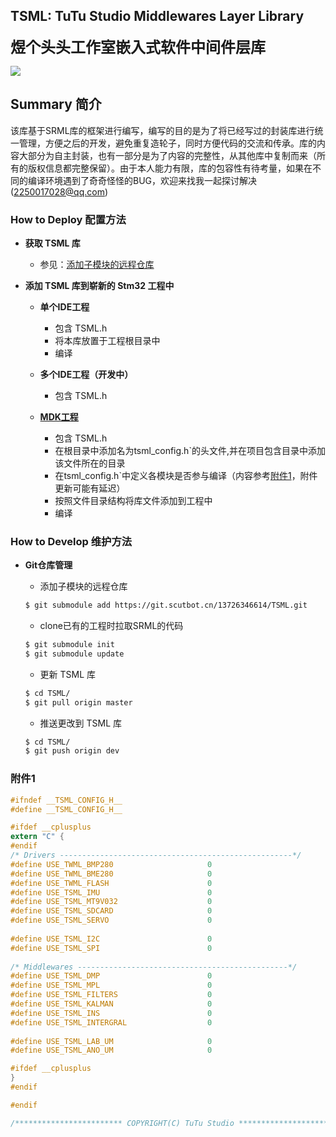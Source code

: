 ## TSML: TuTu Studio Middlewares Layer Library

<Font><font size="5">**煜个头头工作室嵌入式软件中间件层库**</Font>

![](https://img.shields.io/badge/当前版本-V1.0-blue.svg)

## Summary 简介

该库基于SRML库的框架进行编写，编写的目的是为了将已经写过的封装库进行统一管理，方便之后的开发，避免重复造轮子，同时方便代码的交流和传承。库的内容大部分为自主封装，也有一部分是为了内容的完整性，从其他库中复制而来（所有的版权信息都完整保留）。由于本人能力有限，库的包容性有待考量，如果在不同的编译环境遇到了奇奇怪怪的BUG，欢迎来找我一起探讨解决(2250017028@qq.com)



### How to Deploy 配置方法

- __获取 TSML 库__
  
  - 参见：[添加子模块的远程仓库](#添加子模块的远程仓库)
- __添加 TSML 库到崭新的 Stm32 工程中__
  - __单个IDE工程__
    - 包含 TSML.h
    - 将本库放置于工程根目录中
    - 编译
  - __多个IDE工程（开发中）__
    
    - 包含 TSML.h
  - [__MDK工程__](https://git.scutbot.cn/Embedded/20_Project_Template.git)
    - 包含 TSML.h
    - 在根目录中添加名为tsml_config.h`的头文件,并在项目包含目录中添加该文件所在的目录
    - 在tsml_config.h`中定义各模块是否参与编译（内容参考[附件1](#附件1)，附件更新可能有延迟）
    - 按照文件目录结构将库文件添加到工程中
    - 编译
    
    

### How to Develop 维护方法

- __Git仓库管理__

  - 添加子模块的远程仓库

  ```bash
  $ git submodule add https://git.scutbot.cn/13726346614/TSML.git
  ```

  - clone已有的工程时拉取SRML的代码

  ```bash
  $ git submodule init
  $ git submodule update
  ```

  - 更新 TSML 库

  ```bash
  $ cd TSML/
  $ git pull origin master
  ```

  - 推送更改到 TSML 库

  ```bash
  $ cd TSML/
  $ git push origin dev
  ```



### 附件1

```c
#ifndef __TSML_CONFIG_H__
#define __TSML_CONFIG_H__

#ifdef __cplusplus
extern "C" {
#endif
/* Drivers ----------------------------------------------------*/
#define USE_TWML_BMP280                     0
#define USE_TWML_BME280                     0
#define USE_TWML_FLASH                      0
#define USE_TSML_IMU                        0
#define USE_TSML_MT9V032                    0
#define USE_TSML_SDCARD                     0
#define USE_TSML_SERVO                      0
  
#define USE_TSML_I2C                        0
#define USE_TSML_SPI                        0
	
/* Middlewares -----------------------------------------------*/
#define USE_TSML_DMP                        0
#define USE_TSML_MPL                        0
#define USE_TSML_FILTERS                    0
#define USE_TSML_KALMAN                     0
#define USE_TSML_INS                        0
#define USE_TSML_INTERGRAL                  0
  
#define USE_TSML_LAB_UM                     0
#define USE_TSML_ANO_UM                     0

#ifdef __cplusplus
}
#endif

#endif

/************************ COPYRIGHT(C) TuTu Studio **************************/
```

